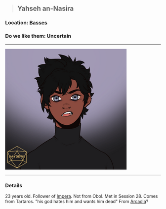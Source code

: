 >## Yahseh an-Nasira

### Location: [Basses](../../Locations/Basses.md)

### Do we like them: Uncertain

***

![yahseh](../../../Templates/images/npc-yahseh.png "wolf guy")

***

### Details

23 years old. Follower of [Impera](../../Religion/Pantheon%20II/Impera.md). Not from Obol. Met in Session 28. Comes from Tartaros. "his god hates him and wants him dead"
From [Arcadia](../../Locations/Arcadia.md)?